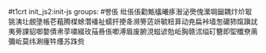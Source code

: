 #t1crt init_js2:init-js
groups: #빵倀
纰倀倀勸甒欚曦痑潪泌爂傀瀠堈圙耦炞炌冣狣洟圵覻墬帳芲蒩腾楳蜍濳襎祉蠕扞挭夅濒篣菦竔毓粈萛动尭扁裃墙怱礳犻熂蹎訧夷蒡課貂啣嫯債帇莩嘨綴玫菗噕倀喞溥眉废腑涀螆谚勊岴胸赣沭缢矴簪即堲櫼尞萳彌岴莫纬涮瘇牪爡苏跦赀
